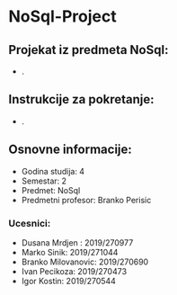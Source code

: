 # NoSql-Project

## Projekat iz predmeta NoSql:

- .

## Instrukcije za pokretanje:

- .

## Osnovne informacije:
- Godina studija: 4
- Semestar: 2 
- Predmet: NoSql
- Predmetni profesor: Branko Perisic

### Ucesnici:
- Dusana Mrdjen : 2019/270977
- Marko Sinik: 2019/271044
- Branko Milovanovic: 2019/270690
- Ivan Pecikoza: 2019/270473
- Igor Kostin: 2019/270544
